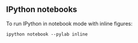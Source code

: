 IPython notebooks
-----------------

To run IPython in notebook mode with inline figures:
```
ipython notebook --pylab inline
```

